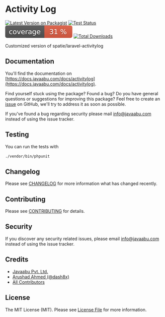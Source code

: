 # Activity Log

[![Latest Version on Packagist](https://img.shields.io/packagist/v/javaabu/activitylog.svg?style=flat-square)](https://packagist.org/packages/javaabu/activitylog)
[![Test Status](../../actions/workflows/run-tests.yml/badge.svg)](../../actions/workflows/run-tests.yml)
![Code Coverage Badge](./.github/coverage.svg)
[![Total Downloads](https://img.shields.io/packagist/dt/javaabu/activitylog.svg?style=flat-square)](https://packagist.org/packages/javaabu/activitylog)

Customized version of spatie/laravel-activitylog

## Documentation

You'll find the documentation on [https://docs.javaabu.com/docs/activitylog](https://docs.javaabu.com/docs/activitylog).

Find yourself stuck using the package? Found a bug? Do you have general questions or suggestions for improving this package? Feel free to create an [issue](../../issues) on GitHub, we'll try to address it as soon as possible.

If you've found a bug regarding security please mail [info@javaabu.com](mailto:info@javaabu.com) instead of using the issue tracker.


## Testing

You can run the tests with

``` bash
./vendor/bin/phpunit
```

## Changelog

Please see [CHANGELOG](CHANGELOG.md) for more information what has changed recently.

## Contributing

Please see [CONTRIBUTING](CONTRIBUTING.md) for details.

## Security

If you discover any security related issues, please email [info@javaabu.com](mailto:info@javaabu.com) instead of using the issue tracker.

## Credits

- [Javaabu Pvt. Ltd.](https://github.com/javaabu)
- [Arushad Ahmed (@dash8x)](http://arushad.org)
- [All Contributors](../../contributors)

## License

The MIT License (MIT). Please see [License File](LICENSE.md) for more information.
